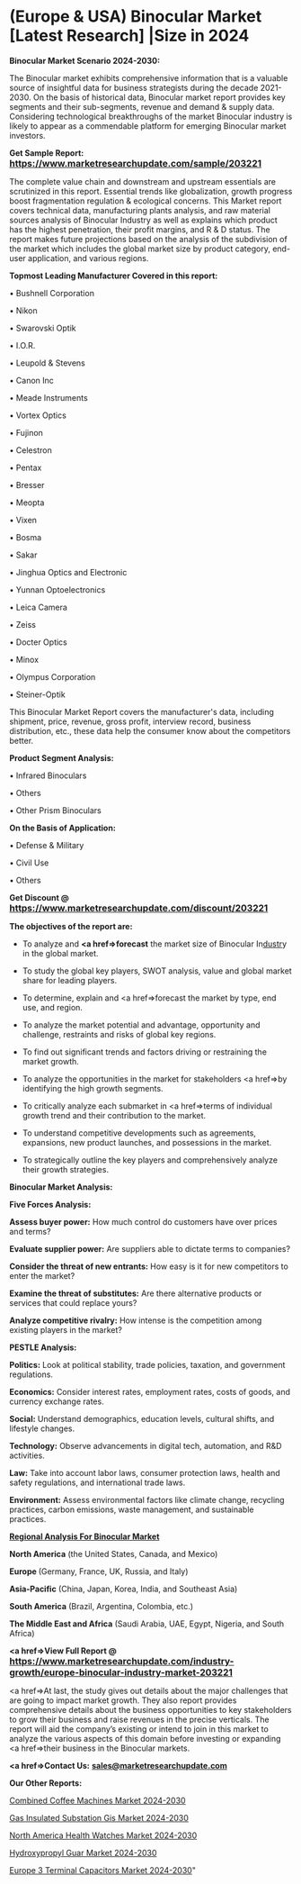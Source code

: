 # (Europe & USA) Binocular Market [Latest Research] |Size in 2024

<strong>Binocular Market Scenario 2024-2030:</strong>

The Binocular market exhibits comprehensive information that is a valuable source of insightful data for business strategists during the decade 2021-2030. On the basis of historical data, Binocular market report provides key segments and their sub-segments, revenue and demand &amp; supply data. Considering technological breakthroughs of the market Binocular industry is likely to appear as a commendable platform for emerging Binocular market investors.

<strong>Get Sample Report: <a href=https://www.marketresearchupdate.com/sample/203221><font size=3 color=#0000ff>https://www.marketresearchupdate.com/sample/203221</font></a></strong>

The complete value chain and downstream and upstream essentials are scrutinized in this report. Essential trends like globalization, growth progress boost fragmentation regulation &amp; ecological concerns. This Market report covers technical data, manufacturing plants analysis, and raw material sources analysis of Binocular Industry as well as explains which product has the highest penetration, their profit margins, and R & D status. The report makes future projections based on the analysis of the subdivision of the market which includes the global market size by product category, end-user application, and various regions.

<strong>Topmost Leading Manufacturer Covered in this report:</strong>

• Bushnell Corporation

• Nikon

• Swarovski Optik

• I.O.R.

• Leupold & Stevens

• Canon Inc

• Meade Instruments

• Vortex Optics

• Fujinon

• Celestron

• Pentax

• Bresser

• Meopta

• Vixen

• Bosma

• Sakar

• Jinghua Optics and Electronic

• Yunnan Optoelectronics

• Leica Camera

• Zeiss

• Docter Optics

• Minox

• Olympus Corporation

• Steiner-Optik

This Binocular Market Report covers the manufacturer's data, including shipment, price, revenue, gross profit, interview record, business distribution, etc., these data help the consumer know about the competitors better.

<strong>Product Segment Analysis: </strong>

• Infrared Binoculars

• Others

• Other Prism Binoculars

<strong>On the Basis of Application:</strong>

• Defense & Military

• Civil Use

• Others

<strong>Get Discount @ <a href=https://www.marketresearchupdate.com/discount/203221><font size=3 color=#0000ff>https://www.marketresearchupdate.com/discount/203221</font></a></strong>

<strong><b>The objectives of the report are:</b></strong>

- To analyze and <strong><a href=><strong>forecast</strong></a></strong> the market size of Binocular In<a href=ASDF991299>dustr</a>y in the global market.

- To study the global key players, SWOT analysis, value and global market share for leading players.

- To determine, explain and <a href=>forecast</a> the market by type, end use, and region.

- To analyze the market potential and advantage, opportunity and challenge, restraints and risks of global key regions.

- To find out significant trends and factors driving or restraining the market growth.

- To analyze the opportunities in the market for stakeholders <a href=>by</a> identifying the high growth segments.

- To critically analyze each submarket in <a href=>terms</a> of individual growth trend and their contribution to the market.

- To understand competitive developments such as agreements, expansions, new product launches, and possessions in the market.

- To strategically outline the key players and comprehensively analyze their growth strategies.

<strong>Binocular Market Analysis:</strong>

<strong>Five Forces Analysis:</strong>

<strong>Assess buyer power:</strong> How much control do customers have over prices and terms?

<strong>Evaluate supplier power:</strong> Are suppliers able to dictate terms to companies?

<strong>Consider the threat of new entrants:</strong> How easy is it for new competitors to enter the market?

<strong>Examine the threat of substitutes:</strong> Are there alternative products or services that could replace yours?

<strong>Analyze competitive rivalry:</strong> How intense is the competition among existing players in the market?

<strong>PESTLE Analysis:</strong>

<strong>Politics:</strong> Look at political stability, trade policies, taxation, and government regulations.

<strong>Economics:</strong> Consider interest rates, employment rates, costs of goods, and currency exchange rates.

<strong>Social:</strong> Understand demographics, education levels, cultural shifts, and lifestyle changes.

<strong>Technology:</strong> Observe advancements in digital tech, automation, and R&D activities.

<strong>Law:</strong> Take into account labor laws, consumer protection laws, health and safety regulations, and international trade laws.

<strong>Environment:</strong> Assess environmental factors like climate change, recycling practices, carbon emissions, waste management, and sustainable practices.

<strong><u><b>Regional Analysis For Binocular Market</b></u></strong>

<strong><b>North America</b></strong> (the United States, Canada, and Mexico)

<strong><b>Europe </b></strong>(Germany, France, UK, Russia, and Italy)

<strong><b>Asia-Pacific</b></strong> (China, Japan, Korea, India, and Southeast Asia)

<strong><b>South America</b></strong> (Brazil, Argentina, Colombia, etc.)

<strong><b>The Middle East and Africa</b></strong> (Saudi Arabia, UAE, Egypt, Nigeria, and South Africa)

<strong><a href=>View Full Report</a> @ <a href=https://www.marketresearchupdate.com/industry-growth/europe-binocular-industry-market-203221><font size=3 color=#0000ff>https://www.marketresearchupdate.com/industry-growth/europe-binocular-industry-market-203221</font></a></strong>

<a href=>At last,</a> the study gives out details about the major challenges that are going to impact market growth. They also report provides comprehensive details about the business opportunities to key stakeholders to grow their business and raise revenues in the precise verticals. The report will aid the company’s existing or intend to join in this market to analyze the various aspects of this domain before investing or expanding <a href=>their</a> business in the Binocular markets.

<strong><a href=>Contact Us:</a></strong>
<strong>sales@marketresearchupdate.com</strong>

<strong>Our Other Reports:</strong>

<a href=https://www.linkedin.com/pulse/combined-coffee-machines-market-current-business>Combined Coffee Machines Market 2024-2030</a>

<a href=https://www.linkedin.com/pulse/gas-insulated-substation-gis-market-outlooks>Gas Insulated Substation Gis Market 2024-2030</a>

<a href=https://www.linkedin.com/pulse/north-america-health-watches-market-size-share>North America Health Watches Market 2024-2030</a>

<a href=https://www.linkedin.com/pulse/hydroxypropyl-guar-market-2029-hindustan-wtqif/>Hydroxypropyl Guar Market 2024-2030</a>

<a href=https://www.linkedin.com/pulse/europe-3-terminal-capacitors-market-research-ruppf/>Europe 3 Terminal Capacitors Market 2024-2030</a>"

